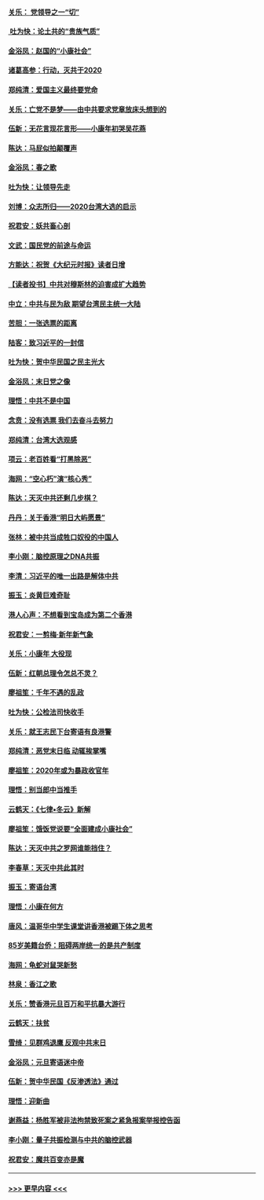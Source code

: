 #### [关乐： 党领导之一“切”](../pages/nsc993/n11804505.md?t=01200701) 
#### [ 吐为快：论土共的“贵族气质”](../pages/nsc993/n11804490.md?t=01200701) 
#### [金浴凤：赵国的“小康社会”](../pages/nsc993/n11804452.md?t=01200701) 
#### [诸葛高参：行动，灭共于2020](../pages/nsc993/n11804120.md?t=01200701) 
#### [郑纯清：爱国主义最终要党命](../pages/nsc993/n11802197.md?t=01200701) 
#### [关乐：亡党不是梦——由中共要求党章放床头想到的](../pages/nsc993/n11802156.md?t=01200701) 
#### [伍新：无花言现花言形——小康年初哭吴花燕](../pages/nsc993/n11800044.md?t=01200701) 
#### [陈达：马屁似拍颠覆声](../pages/nsc993/n11800010.md?t=01200701) 
#### [金浴凤：春之歌](../pages/nsc993/n11797687.md?t=01200701) 
#### [吐为快：让领导先走](../pages/nsc993/n11797512.md?t=01200701) 
#### [刘博：众志所归——2020台湾大选的启示](../pages/nsc993/n11796878.md?t=01200701) 
#### [祝君安：妖共畜心剖](../pages/nsc993/n11794273.md?t=01200701) 
#### [文武：国民党的前途与命运](../pages/nsc993/n11794198.md?t=01200701) 
#### [方能达：祝贺《大纪元时报》读者日增](../pages/nsc993/n11793807.md?t=01200701) 
#### [【读者投书】中共对穆斯林的迫害成扩大趋势](../pages/nsc993/n11791371.md?t=01200701) 
#### [中立：中共与民为敌 期望台湾民主统一大陆](../pages/nsc993/n11790392.md?t=01200701) 
#### [苦胆：一张选票的距离](../pages/nsc993/n11788914.md?t=01200701) 
#### [陆客：致习近平的一封信](../pages/nsc993/n11788867.md?t=01200701) 
#### [吐为快：贺中华民国之民主光大](../pages/nsc993/n11788618.md?t=01200701) 
#### [金浴凤：末日党之像](../pages/nsc993/n11787475.md?t=01200701) 
#### [理悟：中共不是中国](../pages/nsc993/n11787463.md?t=01200701) 
#### [念贲：没有选票  我们去奋斗去努力](../pages/nsc993/n11787398.md?t=01200701) 
#### [郑纯清：台湾大选观感](../pages/nsc993/n11786210.md?t=01200701) 
#### [项云：老百姓看“打黑除恶”](../pages/nsc993/n11785398.md?t=01200701) 
#### [海网：“空心朽”演“核心秀”](../pages/nsc993/n11783874.md?t=01200701) 
#### [陈达：天灭中共还剩几步棋？](../pages/nsc993/n11783719.md?t=01200701) 
#### [丹丹：关于香港“明日大屿愿景”](../pages/nsc993/n11783273.md?t=01200701) 
#### [张林：被中共当成牲口奴役的中国人](../pages/nsc993/n11782397.md?t=01200701) 
#### [李小刚：脑控原理之DNA共振](../pages/nsc993/n11780962.md?t=01200701) 
#### [李清：习近平的唯一出路是解体中共](../pages/nsc993/n11780866.md?t=01200701) 
#### [振玉：炎黄巨难奇耻](../pages/nsc993/n11779632.md?t=01200701) 
#### [港人心声：不想看到宝岛成为第二个香港](../pages/nsc993/n11778817.md?t=01200701) 
#### [祝君安：一剪梅‧新年新气象](../pages/nsc993/n11776340.md?t=01200701) 
#### [关乐：小康年 大役现](../pages/nsc993/n11774213.md?t=01200701) 
#### [伍新：红朝总理令怎总不灵？](../pages/nsc993/n11770813.md?t=01200701) 
#### [廖祖笙：千年不遇的乱政](../pages/nsc993/n11770373.md?t=01200701) 
#### [吐为快：公检法司快收手](../pages/nsc993/n11770359.md?t=01200701) 
#### [关乐：就王志民下台寄语有良港警](../pages/nsc993/n11769903.md?t=01200701) 
#### [郑纯清：恶党末日临 动辄挨掌嘴](../pages/nsc993/n11769356.md?t=01200701) 
#### [廖祖笙：2020年或为暴政收官年](../pages/nsc993/n11768216.md?t=01200701) 
#### [理悟：别当郎中当推手](../pages/nsc993/n11768243.md?t=01200701) 
#### [云鹤天：《七律▪冬云》新解](../pages/nsc993/n11768204.md?t=01200701) 
#### [廖祖笙：饿饭党说要“全面建成小康社会”](../pages/nsc993/n11767482.md?t=01200701) 
#### [陈达：天灭中共之罗网谁能挡住？](../pages/nsc993/n11767465.md?t=01200701) 
#### [李春草：天灭中共此其时](../pages/nsc993/n11767452.md?t=01200701) 
#### [振玉：寄语台湾](../pages/nsc993/n11767432.md?t=01200701) 
#### [理悟：小康在何方](../pages/nsc993/n11767394.md?t=01200701) 
#### [唐风：温哥华中学生课堂讲香港被踢下体之思考](../pages/nsc993/n11766848.md?t=01200701) 
#### [85岁美籍台侨：阻碍两岸统一的是共产制度](../pages/nsc993/n11765043.md?t=01200701) 
#### [海网：龟蛇对鼠哭新愁](../pages/nsc993/n11764895.md?t=01200701) 
#### [林泉：香江之歌](../pages/nsc993/n11764415.md?t=01200701) 
#### [关乐：赞香港元旦百万和平抗暴大游行](../pages/nsc993/n11764382.md?t=01200701) 
#### [云鹤天：扶贫](../pages/nsc993/n11764245.md?t=01200701) 
#### [雪绮：见群鸡退鹰  反观中共末日](../pages/nsc993/n11762112.md?t=01200701) 
#### [金浴凤：元旦寄语迷中帝](../pages/nsc993/n11761788.md?t=01200701) 
#### [伍新：贺中华民国《反渗透法》通过](../pages/nsc993/n11761994.md?t=01200701) 
#### [理悟：迎新曲](../pages/nsc993/n11761152.md?t=01200701) 
#### [谢燕益：杨胜军被非法拘禁致死案之紧急报案举报控告函](../pages/nsc993/n11756134.md?t=01200701) 
#### [李小刚：量子共振检测与中共的脑控武器](../pages/nsc993/n11754518.md?t=01200701) 
#### [祝君安：魔共百变亦是魔](../pages/nsc993/n11754469.md?t=01200701) 

----
#### [ >>> 更早内容 <<< ](../indexes/nsc993-earlier.md)
